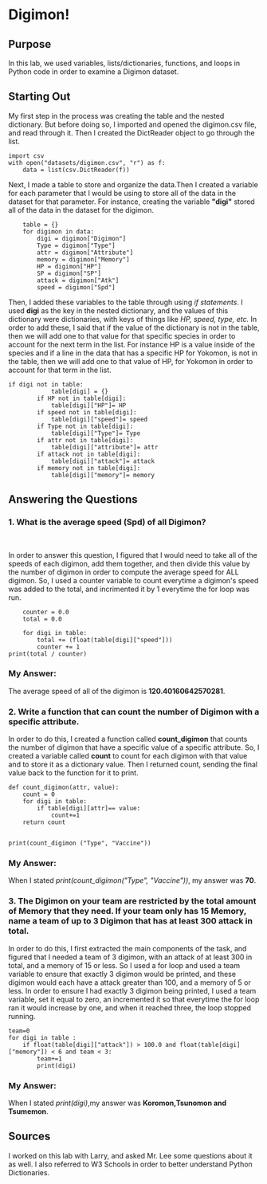 # Digimon!

## Purpose
In this lab, we used variables, lists/dictionaries, functions, and loops in Python code in order to examine a Digimon dataset.

## Starting Out

My first step in the process was creating the table and the nested dictionary. But before doing so, I imported and opened the digimon.csv file, and read through it. Then I created the DictReader object to go through the list. 

``` 
import csv
with open("datasets/digimon.csv", "r") as f: 
    data = list(csv.DictReader(f)) 
```

Next, I made a table to store and organize the data.Then I created a variable for each parameter that I would be using to store all of the data in the dataset for that parameter. For instance, creating the variable **"digi"** stored all of the data in the dataset for the digimon. 
```
    table = {} 
    for digimon in data:
        digi = digimon["Digimon"]
        Type = digimon["Type"] 
        attr = digimon["Attribute"]
        memory = digimon["Memory"]
        HP = digimon["HP"]
        SP = digimon["SP"]
        attack = digimon["Atk"]
        speed = digimon["Spd"]
```
Then, I added these variables to the table through using *if statements*. I used **digi** as the key in the nested dictionary, and the values of this dictionary were dictionaries, with keys of things like *HP, speed, type, etc.* In order to add these, I said that if the value of the dictionary is not in the table, then we will add one to that value for that specific species in order to account for the next term in the list. For instance HP is a value inside of the species and if a line in the data that has a specific HP for Yokomon, is not in the table, then we will add one to that value of HP, for Yokomon in order to account for that term in the list. 

```
if digi not in table:
            table[digi] = {} 
        if HP not in table[digi]:
            table[digi]["HP"]= HP
        if speed not in table[digi]:
            table[digi]["speed"]= speed
        if Type not in table[digi]:
            table[digi]["Type"]= Type
        if attr not in table[digi]:
            table[digi]["attribute"]= attr
        if attack not in table[digi]:
            table[digi]["attack"]= attack
        if memory not in table[digi]:
            table[digi]["memory"]= memory
```


## Answering the Questions

### 1. What is the average speed (Spd) of all Digimon? 
</br>

In order to answer this question, I figured that I would need to take all of the speeds of each digimon, add them together, and then divide this value by the  number of digimon in order to compute the average speed for ALL digimon. So, I used a counter variable to count everytime a digimon's speed was added to the total, and incrimented it by 1 everytime the for loop was run. 
```
    counter = 0.0
    total = 0.0

    for digi in table:
        total += (float(table[digi]["speed"]))
        counter += 1
print(total / counter)
```
### My Answer: 
The average speed of all of the digimon is **120.40160642570281**.

### 2. Write a function that can count the number of Digimon with a specific attribute.  


In order to do this, I created a function called **count_digimon** that counts the number of digimon that have a specific value of a specific attribute. So, I created a variable called **count** to count for each digimon with that value and to store it as a dictionary value. Then I returned count, sending the final value back to the function for it to print. 
```
def count_digimon(attr, value):
    count = 0
    for digi in table:
        if table[digi][attr]== value:
            count+=1
    return count


print(count_digimon ("Type", "Vaccine"))
```
### My Answer: 
When I stated *print(count_digimon("Type", "Vaccine"))*, my answer was **70**.

### 3. The Digimon on your team are restricted by the total amount of Memory that they need. If your team only has 15 Memory, name a team of up to 3 Digimon that has at least 300 attack in total.

In order to do this, I first extracted the main components of the task, and figured that I needed a team of 3 digimon, with an attack of at least 300 in total, and a memory of 15 or less. So I used a for loop and used a team variable to ensure that exactly 3 digimon would be printed, and these digimon would each have a attack greater than 100, and a memory of 5 or less. In order to ensure I had exactly 3 digimon being printed, I used a team variable, set it equal to zero, an incremented it so that everytime the for loop ran it would increase by one, and when it reached three, the loop stopped running. 
```
team=0
for digi in table :
    if float(table[digi]["attack"]) > 100.0 and float(table[digi]["memory"]) < 6 and team < 3:
        team+=1
        print(digi)
```
### My Answer: 
When I stated *print(digi)*,my answer was **Koromon,Tsunomon and Tsumemon**.

## Sources
I worked on this lab with Larry, and asked Mr. Lee some questions about it as well. I also referred to W3 Schools in order to better understand Python Dictionaries.
